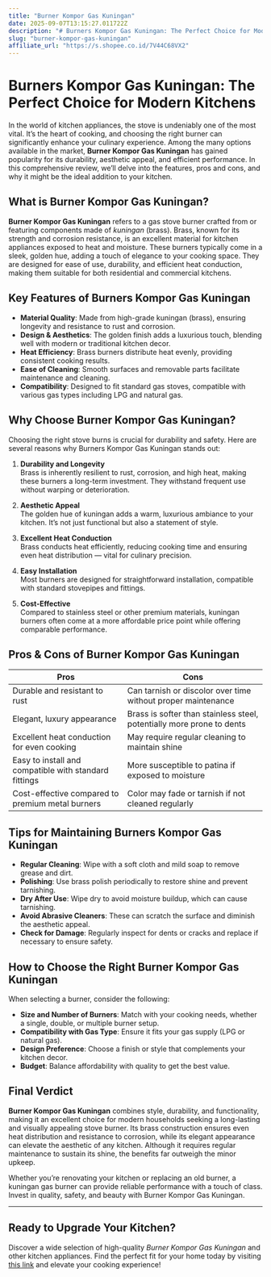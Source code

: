 ```yaml
---
title: "Burner Kompor Gas Kuningan"
date: 2025-09-07T13:15:27.011722Z
description: "# Burners Kompor Gas Kuningan: The Perfect Choice for Modern Kitchens..."
slug: "burner-kompor-gas-kuningan"
affiliate_url: "https://s.shopee.co.id/7V44C68VX2"
---
```

# Burners Kompor Gas Kuningan: The Perfect Choice for Modern Kitchens

In the world of kitchen appliances, the stove is undeniably one of the most vital. It’s the heart of cooking, and choosing the right burner can significantly enhance your culinary experience. Among the many options available in the market, **Burner Kompor Gas Kuningan** has gained popularity for its durability, aesthetic appeal, and efficient performance. In this comprehensive review, we’ll delve into the features, pros and cons, and why it might be the ideal addition to your kitchen.

## What is Burner Kompor Gas Kuningan?

**Burner Kompor Gas Kuningan** refers to a gas stove burner crafted from or featuring components made of *kuningan* (brass). Brass, known for its strength and corrosion resistance, is an excellent material for kitchen appliances exposed to heat and moisture. These burners typically come in a sleek, golden hue, adding a touch of elegance to your cooking space. They are designed for ease of use, durability, and efficient heat conduction, making them suitable for both residential and commercial kitchens.

## Key Features of Burners Kompor Gas Kuningan

- **Material Quality**: Made from high-grade kuningan (brass), ensuring longevity and resistance to rust and corrosion.
- **Design & Aesthetics**: The golden finish adds a luxurious touch, blending well with modern or traditional kitchen decor.
- **Heat Efficiency**: Brass burners distribute heat evenly, providing consistent cooking results.
- **Ease of Cleaning**: Smooth surfaces and removable parts facilitate maintenance and cleaning.
- **Compatibility**: Designed to fit standard gas stoves, compatible with various gas types including LPG and natural gas.

## Why Choose Burner Kompor Gas Kuningan?

Choosing the right stove burns is crucial for durability and safety. Here are several reasons why Burners Kompor Gas Kuningan stands out:

1. **Durability and Longevity**  
Brass is inherently resilient to rust, corrosion, and high heat, making these burners a long-term investment. They withstand frequent use without warping or deterioration.

2. **Aesthetic Appeal**  
The golden hue of kuningan adds a warm, luxurious ambiance to your kitchen. It’s not just functional but also a statement of style.

3. **Excellent Heat Conduction**  
Brass conducts heat efficiently, reducing cooking time and ensuring even heat distribution — vital for culinary precision.

4. **Easy Installation**  
Most burners are designed for straightforward installation, compatible with standard stovepipes and fittings.

5. **Cost-Effective**  
Compared to stainless steel or other premium materials, kuningan burners often come at a more affordable price point while offering comparable performance.

## Pros & Cons of Burner Kompor Gas Kuningan

| **Pros** | **Cons** |
|-------------------------------|-----------------------------------------------------------|
| Durable and resistant to rust | Can tarnish or discolor over time without proper maintenance |
| Elegant, luxury appearance | Brass is softer than stainless steel, potentially more prone to dents |
| Excellent heat conduction for even cooking | May require regular cleaning to maintain shine |
| Easy to install and compatible with standard fittings | More susceptible to patina if exposed to moisture |
| Cost-effective compared to premium metal burners | Color may fade or tarnish if not cleaned regularly |

## Tips for Maintaining Burners Kompor Gas Kuningan

- **Regular Cleaning**: Wipe with a soft cloth and mild soap to remove grease and dirt.
- **Polishing**: Use brass polish periodically to restore shine and prevent tarnishing.
- **Dry After Use**: Wipe dry to avoid moisture buildup, which can cause tarnishing.
- **Avoid Abrasive Cleaners**: These can scratch the surface and diminish the aesthetic appeal.
- **Check for Damage**: Regularly inspect for dents or cracks and replace if necessary to ensure safety.

## How to Choose the Right Burner Kompor Gas Kuningan

When selecting a burner, consider the following:

- **Size and Number of Burners**: Match with your cooking needs, whether a single, double, or multiple burner setup.
- **Compatibility with Gas Type**: Ensure it fits your gas supply (LPG or natural gas).
- **Design Preference**: Choose a finish or style that complements your kitchen decor.
- **Budget**: Balance affordability with quality to get the best value.

## Final Verdict

**Burner Kompor Gas Kuningan** combines style, durability, and functionality, making it an excellent choice for modern households seeking a long-lasting and visually appealing stove burner. Its brass construction ensures even heat distribution and resistance to corrosion, while its elegant appearance can elevate the aesthetic of any kitchen. Although it requires regular maintenance to sustain its shine, the benefits far outweigh the minor upkeep.

Whether you’re renovating your kitchen or replacing an old burner, a kuningan gas burner can provide reliable performance with a touch of class. Invest in quality, safety, and beauty with Burner Kompor Gas Kuningan.

---

## Ready to Upgrade Your Kitchen? 

Discover a wide selection of high-quality *Burner Kompor Gas Kuningan* and other kitchen appliances. Find the perfect fit for your home today by visiting [this link](https://s.shopee.co.id/7V44C68VX2) and elevate your cooking experience!